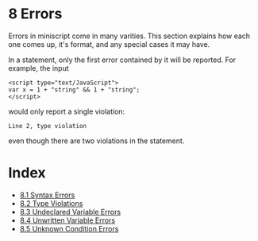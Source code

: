 # 8 Errors
Errors in miniscript come in many varities. This section explains how each one comes up, it's format, and any special cases it may have.

In a statement, only the first error contained by it will be reported. For example, the input

    <script type="text/JavaScript">
    var x = 1 + "string" && 1 + "string";
    </script>

would only report a single violation:

```
Line 2, type violation

```

even though there are two violations in the statement.

# Index

  - [8.1 Syntax Errors](syntax.md)
  - [8.2 Type Violations](type.md)
  - [8.3 Undeclared Variable Errors](undeclared.md)
  - [8.4 Unwritten Variable Errors](unwritten.md)
  - [8.5 Unknown Condition Errors](unknown_condition.md)
